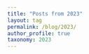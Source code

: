 ```yaml
---
title: "Posts from 2023"
layout: tag
permalink: /blog/2023/
author_profile: true
taxonomy: 2023
---
```

